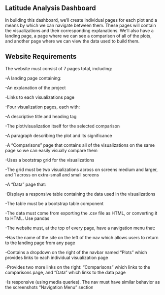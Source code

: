 ## Latitude Analysis Dashboard

In building this dashboard, we’ll create individual pages for each plot and a means by which we can navigate between them. These pages will contain the visualizations and their corresponding explanations. We’ll also have a landing page, a page where we can see a comparison of all of the plots, and another page where we can view the data used to build them.

## Website Requirements

The website must consist of 7 pages total, including:

-A landing page containing:

-An explanation of the project

-Links to each visualizations page

-Four visualization pages, each with:

-A descriptive title and heading tag

-The plot/visualization itself for the selected comparison

-A paragraph describing the plot and its significance

-A “Comparisons” page that contains all of the visualizations on the same page so we can easily visually compare them

-Uses a bootstrap grid for the visualizations

-The grid must be two visualizations across on screens medium and larger, and 1 across on extra-small and small screens

-A “Data” page that:

-Displays a responsive table containing the data used in the visualizations

-The table must be a bootstrap table component

-The data must come from exporting the .csv file as HTML, or converting it to HTML. Use pandas

-The website must, at the top of every page, have a navigation menu that:

-Has the name of the site on the left of the nav which allows users to return to the landing page from any page

-Contains a dropdown on the right of the navbar named “Plots” which provides links to each individual visualization page

-Provides two more links on the right: “Comparisons” which links to the comparisons page, and “Data” which links to the data page

-Is responsive (using media queries). The nav must have similar behavior as the screenshots “Navigation Menu” section
